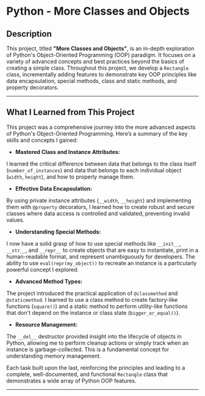 # Python - More Classes and Objects 

## Description

This project, titled **"More Classes and Objects"**, is an in-depth exploration of Python's Object-Oriented Programming (OOP) paradigm. It focuses on a variety of advanced concepts and best practices beyond the basics of creating a simple class. Throughout this project, we develop a `Rectangle` class, incrementally adding features to demonstrate key OOP principles like data encapsulation, special methods, class and static methods, and property decorators.

---

## What I Learned from This Project

This project was a comprehensive journey into the more advanced aspects of Python's Object-Oriented Programming. Here’s a summary of the key skills and concepts I gained:

* **Mastered Class and Instance Attributes:** 

I learned the critical difference between data that belongs to the class itself (`number_of_instances`) and data that belongs to each individual object (`width`, `height`), and how to properly manage them.

* **Effective Data Encapsulation:** 

By using private instance attributes (`__width`, `__height`) and implementing them with `@property` decorators, I learned how to create robust and secure classes where data access is controlled and validated, preventing invalid values.

* **Understanding Special Methods:** 

I now have a solid grasp of how to use special methods like `__init__`, `__str__`, and `__repr__` to create objects that are easy to instantiate, print in a human-readable format, and represent unambiguously for developers. The ability to use `eval(repr(my_object))` to recreate an instance is a particularly powerful concept I explored.

* **Advanced Method Types:** 

The project introduced the practical application of `@classmethod` and `@staticmethod`. I learned to use a class method to create factory-like functions (`square()`) and a static method to perform utility-like functions that don't depend on the instance or class state (`bigger_or_equal()`).

* **Resource Management:** 

The `__del__` destructor provided insight into the lifecycle of objects in Python, allowing me to perform cleanup actions or simply track when an instance is garbage-collected. This is a fundamental concept for understanding memory management.

Each task built upon the last, reinforcing the principles and leading to a complete, well-documented, and functional `Rectangle` class that demonstrates a wide array of Python OOP features.

---